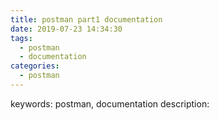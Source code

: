 ```yaml
---
title: postman part1 documentation
date: 2019-07-23 14:34:30
tags:
  - postman
  - documentation
categories: 
  - postman
---
```

keywords: postman, documentation
description:

### 

